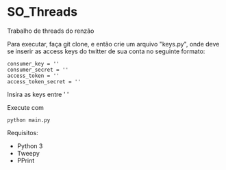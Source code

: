 # SO_Threads
Trabalho de threads do renzão

Para executar, faça git clone, e então crie um arquivo "keys.py", onde deve se inserir as access keys do twitter de sua conta no seguinte formato:

```
consumer_key = ''
consumer_secret = ''
access_token = ''
access_token_secret = ''
```

Insira as keys entre ' '

Execute com

```
python main.py
```

Requisitos:

- Python 3
- Tweepy
- PPrint
